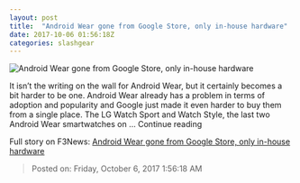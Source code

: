 ```yaml
---
layout: post
title:  "Android Wear gone from Google Store, only in-house hardware"
date: 2017-10-06 01:56:18Z
categories: slashgear
---
```


![Android Wear gone from Google Store, only in-house hardware](https://c.slashgear.com/wp-content/uploads/2017/10/lg-watch-google-store.jpg)

It isn’t the writing on the wall for Android Wear, but it certainly becomes a bit harder to be one. Android Wear already has a problem in terms of adoption and popularity and Google just made it even harder to buy them from a single place. The LG Watch Sport and Watch Style, the last two Android Wear smartwatches on … Continue reading


Full story on F3News: [Android Wear gone from Google Store, only in-house hardware](http://www.f3nws.com/n/cxxyfE)

> Posted on: Friday, October 6, 2017 1:56:18 AM
